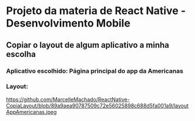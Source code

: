 # Projeto da materia de React Native - Desenvolvimento Mobile
## Copiar o layout de algum aplicativo a minha escolha

### Aplicativo escolhido: Página principal do app da Americanas
### Layout:
https://github.com/MarcelleMachado/ReactNative-CopiaLayout/blob/89a9aea90787509c72e56025898c688d5fa001a9/layoutAppAmericanas.jpeg
